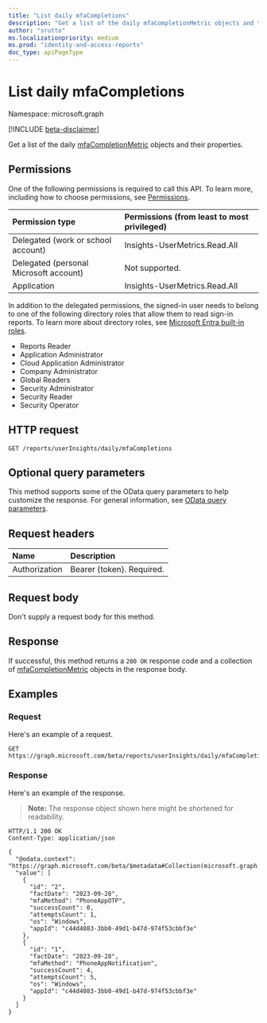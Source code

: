 ```yaml
---
title: "List daily mfaCompletions"
description: "Get a list of the daily mfaCompletionMetric objects and their properties."
author: "srutto"
ms.localizationpriority: medium
ms.prod: "identity-and-access-reports"
doc_type: apiPageType
---
```


# List daily mfaCompletions
Namespace: microsoft.graph

[!INCLUDE [beta-disclaimer](../../includes/beta-disclaimer.md)]

Get a list of the daily [mfaCompletionMetric](../resources/mfacompletionmetric.md) objects and their properties.

## Permissions
One of the following permissions is required to call this API. To learn more, including how to choose permissions, see [Permissions](/graph/permissions-reference).

|Permission type|Permissions (from least to most privileged)|
|:---|:---|
|Delegated (work or school account)|Insights-UserMetrics.Read.All|
|Delegated (personal Microsoft account)|Not supported.|
|Application|Insights-UserMetrics.Read.All|

In addition to the delegated permissions, the signed-in user needs to belong to one of the following directory roles that allow them to read sign-in reports. To learn more about directory roles, see [Microsoft Entra built-in roles](/azure/active-directory/roles/permissions-reference).
- Reports Reader
- Application Administrator
- Cloud Application Administrator
- Company Administrator
- Global Readers
- Security Administrator
- Security Reader
- Security Operator

## HTTP request

<!-- {
  "blockType": "ignored"
}
-->
``` http
GET /reports/userInsights/daily/mfaCompletions
```

## Optional query parameters
This method supports some of the OData query parameters to help customize the response. For general information, see [OData query parameters](/graph/query-parameters).

## Request headers
|Name|Description|
|:---|:---|
|Authorization|Bearer {token}. Required.|

## Request body
Don't supply a request body for this method.

## Response

If successful, this method returns a `200 OK` response code and a collection of [mfaCompletionMetric](../resources/mfacompletionmetric.md) objects in the response body.

## Examples

### Request
Here's an example of a request.
<!-- {
  "blockType": "request",
  "name": "list_dailymfacompletionmetric"
}
-->
``` http
GET https://graph.microsoft.com/beta/reports/userInsights/daily/mfaCompletions
```


### Response
Here's an example of the response.
>**Note:** The response object shown here might be shortened for readability.
<!-- {
  "blockType": "response",
  "truncated": true,
  "@odata.type": "Collection(microsoft.graph.mfaCompletionMetric)"
}
-->
``` http
HTTP/1.1 200 OK
Content-Type: application/json

{
  "@odata.context": "https://graph.microsoft.com/beta/$metadata#Collection(microsoft.graph.mfaCompletionMetric)",
  "value": [
    {
      "id": "2",
      "factDate": "2023-09-28",
      "mfaMethod": "PhoneAppOTP",
      "successCount": 0,
      "attemptsCount": 1,
      "os": "Windows",
      "appId": "c44d4083-3bb0-49d1-b47d-974f53cbbf3e"
    },
    {
      "id": "1",
      "factDate": "2023-09-28",
      "mfaMethod": "PhoneAppNotification",
      "successCount": 4,
      "attemptsCount": 5,
      "os": "Windows",
      "appId": "c44d4083-3bb0-49d1-b47d-974f53cbbf3e"
    }
  ]
}
```

